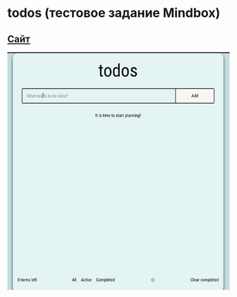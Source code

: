 # todos (тестовое задание Mindbox)
## [Сайт](https://romanmitaki.github.io/todos/)
![Demo](./tododemo.gif)
